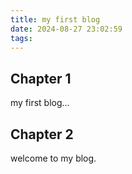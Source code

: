 ```yaml
---
title: my first blog
date: 2024-08-27 23:02:59
tags:
---
```


## Chapter 1
my first blog...

## Chapter 2

welcome to my blog.
